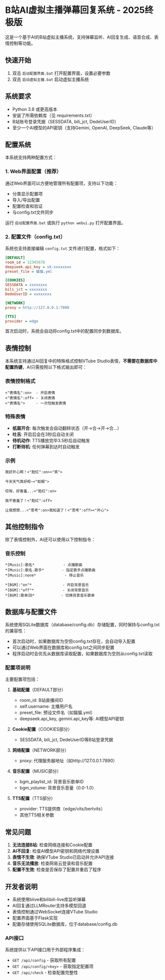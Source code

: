 # B站AI虚拟主播弹幕回复系统 - 2025终极版

这是一个基于AI的B站虚拟主播系统，支持弹幕监听、AI回复生成、语音合成、表情控制等功能。

## 快速开始

1. 双击 `启动配置界面.bat` 打开配置界面，设置必要参数
2. 双击 `启动虚拟主播.bat` 启动虚拟主播系统

## 系统要求

- Python 3.8 或更高版本
- 安装了所需依赖库（见 requirements.txt）
- B站账号登录凭据（SESSDATA, bili_jct, DedeUserID）
- 至少一个AI模型的API密钥（支持Gemini, OpenAI, DeepSeek, Claude等）

## 配置系统

本系统支持两种配置方式：

### 1. Web界面配置（推荐）

通过Web界面可以方便地管理所有配置项，支持以下功能：

- 分类显示配置项
- 导入/导出配置
- 配置检查和验证
- 与config.txt文件同步

运行 `启动配置界面.bat` 或执行 `python webui.py` 打开配置界面。

### 2. 配置文件（config.txt）

系统也支持直接编辑 `config.txt` 文件进行配置，格式如下：

```ini
[DEFAULT]
room_id = 12345678
deepseek.api_key = sk-xxxxxxxx
preset_file = 猫猫.yml

[COOKIES]
SESSDATA = xxxxxxxx
bili_jct = xxxxxxxx
DedeUserID = xxxxxxxx

[NETWORK]
proxy = http://127.0.0.1:7890

[TTS]
provider = edge
```

首次启动时，系统会自动将config.txt中的配置同步到数据库。

## 表情控制

本系统支持通过AI回复中的特殊格式控制VTube Studio表情，**不需要在数据库中配置热键**，AI只需按照以下格式输出即可：

### 表情控制格式

```
<"表情名":on>  - 开启表情
<"表情名":off> - 关闭表情
<"表情名">     - 一次性触发表情
```

### 特殊表情

- **纸扇开合**: 每次触发会自动翻转状态（开→合→开→合...）
- **吐舌**: 开启后会在3秒后自动关闭
- **待机动作**: TTS播放完毕3.5秒后自动触发
- **打断待机**: 任何弹幕到达时自动触发

### 示例

```
我好开心啊！<"脸红":on><"笑">

今天天气真好呢~<"眨眼">

哎呀，好害羞...<"脸红":on>

我不害羞了！<"脸红":off>

让我想想...<"思考":on>我知道了！<"思考":off><"开心">
```

## 其他控制指令

除了表情控制外，AI还可以使用以下控制指令：

### 音乐控制

```
*[Music]:歌名*             - 点播歌曲
*[Music]:歌名.歌手*        - 指定歌手点播歌曲
*[Music]:none*             - 停止音乐

*[BGM]:"on"*              - 开启背景音乐
*[BGM]:"off"*             - 关闭背景音乐
*[BGM]:歌单ID*            - 切换背景音乐歌单
```

## 数据库与配置文件

系统使用SQLite数据库（database/config.db）存储配置，同时保持与config.txt的兼容性：

- 首次启动时，如果数据库为空但config.txt存在，会自动导入配置
- 可以通过Web界面在数据库和config.txt之间同步配置
- 程序启动时会优先从数据库读取配置，如果数据库为空则从config.txt读取

### 配置项说明

主要配置项包括：

1. **基础配置**（DEFAULT部分）
   - room_id: B站直播间ID
   - self.username: 主播用户名
   - preset_file: 预设文件名（如猫猫.yml）
   - deepseek.api_key, gemini.api_key等: AI模型API密钥

2. **Cookie配置**（COOKIES部分）
   - SESSDATA, bili_jct, DedeUserID等B站登录凭据

3. **网络配置**（NETWORK部分）
   - proxy: 代理服务器地址（如http://127.0.0.1:7890）

4. **音乐配置**（MUSIC部分）
   - bgm_playlist_id: 背景音乐歌单ID
   - bgm_volume: 背景音乐音量（0.0-1.0）

5. **TTS配置**（TTS部分）
   - provider: TTS提供商（edge/vits/bertvits）
   - 其他TTS相关参数

## 常见问题

1. **无法连接B站**: 检查网络连接和Cookie配置
2. **AI不回复**: 检查AI模型API密钥和网络代理设置
3. **表情不生效**: 确保VTube Studio已启动并允许API连接
4. **音乐无法播放**: 检查网易云登录和音乐配置
5. **配置不生效**: 检查是否保存了配置并重启了程序

## 开发者说明

- 系统使用blive和bilibili-live库监听弹幕
- AI回复通过LLMRouter支持多模型回退
- 表情控制通过WebSocket连接VTube Studio
- 配置界面基于Flask实现
- 配置存储使用SQLite数据库，位于database/config.db

### API接口

系统提供以下API接口用于外部程序集成：

- `GET /api/config` - 获取所有配置
- `GET /api/config/<key>` - 获取指定配置项
- `GET /api/check` - 检查配置完整性 
 
 
 
 
 